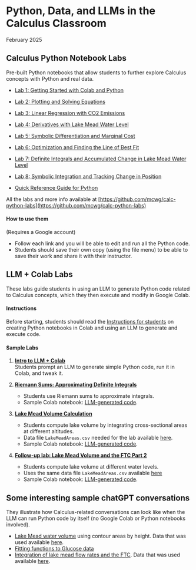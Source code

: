 # Python, Data, and LLMs in the Calculus Classroom

February 2025

##  Calculus Python Notebook Labs

Pre-built Python notebooks that allow students to further explore Calculus concepts with Python and real data.
<!-- Labs to help students further explore calculus with Python and integrate data science into the calculus course. They are interactive Jupyter notebooks that allow students experiment, explore concepts, and summarize results. -->
<!-- These labs use Python as an additional tool for integrating data science into calculus and further exploring calculus. They are a collection of interactive Jupyter notebooks intended as a set of labs to accompany a calculus course. Each interactive Jupyter notebook is a "virtual laboratory" where students experiment and explore concepts from calculus and summarize their results.  -->

* [Lab 1: Getting Started with Colab and Python ](https://colab.research.google.com/github/mcwg/calc-python-labs/blob/main/Lab1-Getting-Started-with-Colab-Python.ipynb)

* [Lab 2: Plotting and Solving Equations](https://colab.research.google.com/github/mcwg/calc-python-labs/blob/main/Lab2-Plotting-and-Solving-Equations.ipynb)

* [Lab 3: Linear Regression with CO2 Emissions](https://colab.research.google.com/github/mcwg/calc-python-labs/blob/main/Lab3-Linear-Regression.ipynb)

* [Lab 4: Derivatives with Lake Mead Water Level](https://colab.research.google.com/github/mcwg/calc-python-labs/blob/main/Lab4-Derivatives-with-Water-Level.ipynb)

* [Lab 5: Symbolic Differentiation and Marginal Cost](https://colab.research.google.com/github/mcwg/calc-python-labs/blob/main/Lab5-Symbolic-Differentiation-Marginal-Cost.ipynb)

* [Lab 6: Optimization and Finding the Line of Best Fit](https://colab.research.google.com/github/mcwg/calc-python-labs/blob/main/Lab6-Optimization.ipynb)

* [Lab 7: Definite Integrals and Accumulated Change in Lake Mead Water Level](https://colab.research.google.com/github/mcwg/calc-python-labs/blob/main/Lab7-Definite-Integrals-and-Accumulated-Change.ipynb)

* [Lab 8: Symbolic Integration and Tracking Change in Position](https://colab.research.google.com/github/mcwg/calc-python-labs/blob/main/Lab8-Symbolic-Integration.ipynb)

* [Quick Reference Guide for Python](https://colab.research.google.com/github/mcwg/calc-python-labs/blob/main/Python-Quick-Reference.ipynb)

All the labs and more info available at [https://github.com/mcwg/calc-python-labs](https://github.com/mcwg/calc-python-labs)

#### How to use them

(Requires a Google account)

<!-- *  Open one of the labs and press the `open in colab` button at the top.  -->
*  Follow each link and you will be able to edit and run all the Python code.
*  Students should save their own copy (using the file menu) to be able to save their work and share it with their instructor.



## LLM + Colab Labs  

These labs guide students in using an LLM to generate Python code related to Calculus concepts, which they then execute and modify in Google Colab.

####  Instructions  
Before starting, students should read the [Instructions for students](InstructionsColab-LLM-Labs.pdf) on creating Python notebooks in Colab and using an LLM to generate and execute code.

#### Sample Labs  

1. **[Intro to LLM + Colab](LabAsst1.pdf)**  
   Students prompt an LLM to generate simple Python code, run it in Colab, and tweak it.

2. **[Riemann Sums: Approximating Definite Integrals](RiemannSumsLeft.pdf)**  
   - Students use Riemann sums to approximate integrals.
   - Sample Colab notebook: [LLM-generated code](https://colab.research.google.com/drive/1X6BBo_qZ7Cr-XCIsVlHoymoHsRWud6hz).

3. **[Lake Mead Volume Calculation](LakeMeadVolume1.pdf)**  
   - Students compute lake volume by integrating cross-sectional areas at different altitudes.  
   - Data file `LakeMeadAreas.csv` needed for the lab available [here](LakeMeadAreas.csv).
   - Sample Colab notebook: [LLM-generated code](https://colab.research.google.com/drive/1cwhIjRmjjlCMvQP04uL4WMR-jq-Lb31-?usp=sharing).

4. **[Follow-up lab: Lake Mead Volume and the FTC Part 2](LakeMeadVolume2.pdf)**  
   - Students compute lake volume at different water levels.
   - Uses the same data file `LakeMeadAreas.csv` available [here](LakeMeadAreas.csv)
   - Sample Colab notebook: [LLM-generated code](https://colab.research.google.com/drive/1cwhIjRmjjlCMvQP04uL4WMR-jq-Lb31-?usp=sharing).

<!-- 
Labs in which students are instructed to prompt an LLM to produce Python code related to Calculus concepts and then run it and tweak it in Colab.

*  [Instructions for students](InstructionsColab-LLM-Labs.pdf) about creating Python notebooks in Colab and asking an LLM to produce Python code to run in them.

#### Sample labs
*  [1st Lab](LabAsst1.pdf) in which students ask an LLM for simple Python code and run it in Colab.
*  [Riemann sums to approximate a definite integral](RiemannSumsLeft.pdf)
    - Sample [LLM-generated code](https://colab.research.google.com/drive/1X6BBo_qZ7Cr-XCIsVlHoymoHsRWud6hz) (opens un in Google Colab).
*  [Lake Mead volume](LakeMeadVolume1.pdf) by integrating cross dection areas by altitude
    - [Follow-up lab](LakeMeadVolume2.pdf) about FTC part 2 and finding then total volume at each altitude.
    - Sample [LLM generated code](https://colab.research.google.com/drive/1cwhIjRmjjlCMvQP04uL4WMR-jq-Lb31-?usp=sharing) (opens un in Google Colab).
 -->

##  Some interesting sample chatGPT conversations

They illustrate how Calculus-related conversations can look like when the LLM can run Python code by itself (no Google Colab or Python notebooks involved).

*  [Lake Mead water volume](https://chatgpt.com/share/67a39359-654c-800d-82dc-9a36fca26556) using contour areas by height. Data that was used available [here](2001-LakeMeadContourAreas.csv).
*  [Fitting functions to Glucose data](https://chatgpt.com/share/67a61eae-8a28-800d-8781-ae4515934743)
*  [Integration of lake mead flow rates and the FTC](https://chatgpt.com/share/67a619d4-cdec-800d-933d-0f7b56a10533). Data that was used available [here](lake-mead-rate.csv).
